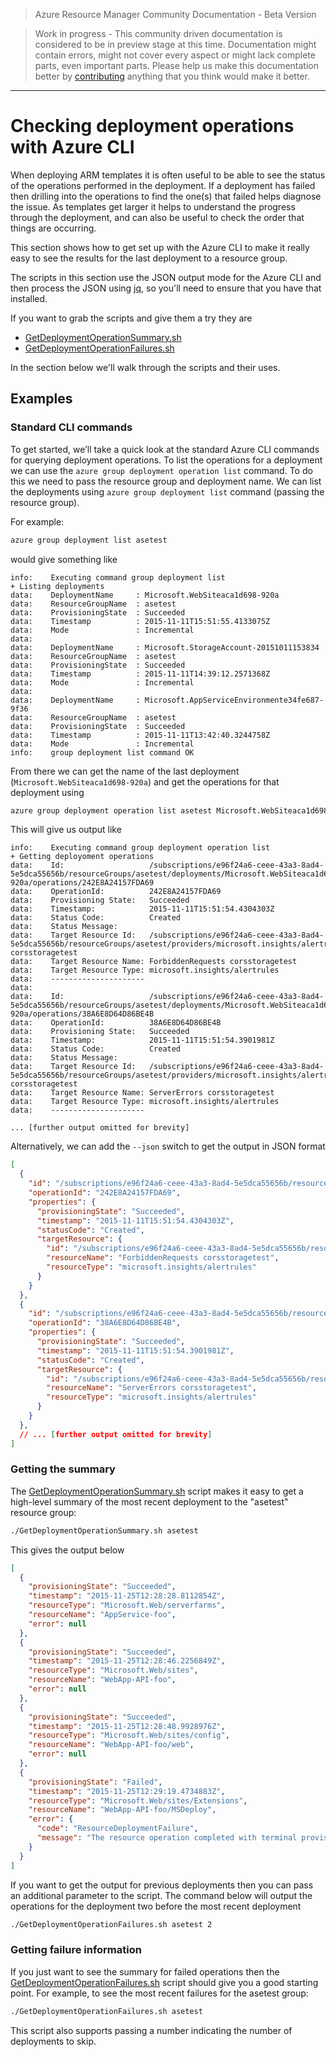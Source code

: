 > Azure Resource Manager Community Documentation - Beta Version

> Work in progress - This community driven documentation is considered to be in preview stage at this time. Documentation might contain errors, might not cover every aspect or might lack complete parts, even important parts. Please help us make this documentation better by [contributing](CONTRIBUTING.md) anything that you think would make it better.


---

# Checking deployment operations with Azure CLI
When deploying ARM templates it is often useful to be able to see the status of the operations performed in the deployment.
If a deployment has failed then drilling into the operations to find the one(s) that failed helps diagnose the issue.
As templates get larger it helps to understand the progress through the deployment, and can also be useful to check the order that things are occurring.

This section shows how to get set up with the Azure CLI to make it really easy to see the results for the last deployment to a resource group.

The scripts in this section use the JSON output mode for the Azure CLI and then process the JSON using [jq](https://stedolan.github.io/jq/), so you'll need to ensure that you have that installed.

If you want to grab the scripts and give them a try they are
* [GetDeploymentOperationSummary.sh](/Tips-and-tricks/scripts/GetDeploymentOperationSummary.sh)
* [GetDeploymentOperationFailures.sh](/Tips-and-tricks/scripts/GetDeploymentOperationFailures.sh)

In the section below we'll walk through the scripts and their uses.

## Examples

### Standard CLI commands
To get started, we’ll take a quick look at the standard Azure CLI commands for querying deployment operations. To list the operations for a deployment we can use the `azure group deployment operation list` command. To do this we need to pass the resource group and deployment name. We can list the deployments using `azure group deployment list` command (passing the resource group).

For example:

```bash
azure group deployment list asetest
```

would give something like

```
info:    Executing command group deployment list
+ Listing deployments
data:    DeploymentName     : Microsoft.WebSiteaca1d698-920a
data:    ResourceGroupName  : asetest
data:    ProvisioningState  : Succeeded
data:    Timestamp          : 2015-11-11T15:51:55.4133075Z
data:    Mode               : Incremental
data:
data:    DeploymentName     : Microsoft.StorageAccount-20151011153834
data:    ResourceGroupName  : asetest
data:    ProvisioningState  : Succeeded
data:    Timestamp          : 2015-11-11T14:39:12.2571368Z
data:    Mode               : Incremental
data:
data:    DeploymentName     : Microsoft.AppServiceEnvironmente34fe687-9f36
data:    ResourceGroupName  : asetest
data:    ProvisioningState  : Succeeded
data:    Timestamp          : 2015-11-11T13:42:40.3244758Z
data:    Mode               : Incremental
info:    group deployment list command OK
```

From there we can get the name of the last deployment (`Microsoft.WebSiteaca1d698-920a`) and get the operations for that deployment using

```bash
azure group deployment operation list asetest Microsoft.WebSiteaca1d698-920a
```

This will give us output like

```
info:    Executing command group deployment operation list
+ Getting deployoment operations
data:    Id:                   /subscriptions/e96f24a6-ceee-43a3-8ad4-5e5dca55656b/resourceGroups/asetest/deployments/Microsoft.WebSiteaca1d698-920a/operations/242E8A24157FDA69
data:    OperationId:          242E8A24157FDA69
data:    Provisioning State:   Succeeded
data:    Timestamp:            2015-11-11T15:51:54.4304303Z
data:    Status Code:          Created
data:    Status Message:
data:    Target Resource Id:   /subscriptions/e96f24a6-ceee-43a3-8ad4-5e5dca55656b/resourceGroups/asetest/providers/microsoft.insights/alertrules/ForbiddenRequests corsstoragetest
data:    Target Resource Name: ForbiddenRequests corsstoragetest
data:    Target Resource Type: microsoft.insights/alertrules
data:    ---------------------
data:
data:    Id:                   /subscriptions/e96f24a6-ceee-43a3-8ad4-5e5dca55656b/resourceGroups/asetest/deployments/Microsoft.WebSiteaca1d698-920a/operations/38A6E8D64D86BE4B
data:    OperationId:          38A6E8D64D86BE4B
data:    Provisioning State:   Succeeded
data:    Timestamp:            2015-11-11T15:51:54.3901981Z
data:    Status Code:          Created
data:    Status Message:
data:    Target Resource Id:   /subscriptions/e96f24a6-ceee-43a3-8ad4-5e5dca55656b/resourceGroups/asetest/providers/microsoft.insights/alertrules/ServerErrors corsstoragetest
data:    Target Resource Name: ServerErrors corsstoragetest
data:    Target Resource Type: microsoft.insights/alertrules
data:    ---------------------

... [further output omitted for brevity]    
```

Alternatively, we can add the `--json` switch to get the output in JSON format

```json
[
  {
    "id": "/subscriptions/e96f24a6-ceee-43a3-8ad4-5e5dca55656b/resourceGroups/asetest/deployments/Microsoft.WebSiteaca1d698-920a/operations/242E8A24157FDA69",
    "operationId": "242E8A24157FDA69",
    "properties": {
      "provisioningState": "Succeeded",
      "timestamp": "2015-11-11T15:51:54.4304303Z",
      "statusCode": "Created",
      "targetResource": {
        "id": "/subscriptions/e96f24a6-ceee-43a3-8ad4-5e5dca55656b/resourceGroups/asetest/providers/microsoft.insights/alertrules/ForbiddenRequests corsstoragetest",
        "resourceName": "ForbiddenRequests corsstoragetest",
        "resourceType": "microsoft.insights/alertrules"
      }
    }
  },
  {
    "id": "/subscriptions/e96f24a6-ceee-43a3-8ad4-5e5dca55656b/resourceGroups/asetest/deployments/Microsoft.WebSiteaca1d698-920a/operations/38A6E8D64D86BE4B",
    "operationId": "38A6E8D64D86BE4B",
    "properties": {
      "provisioningState": "Succeeded",
      "timestamp": "2015-11-11T15:51:54.3901981Z",
      "statusCode": "Created",
      "targetResource": {
        "id": "/subscriptions/e96f24a6-ceee-43a3-8ad4-5e5dca55656b/resourceGroups/asetest/providers/microsoft.insights/alertrules/ServerErrors corsstoragetest",
        "resourceName": "ServerErrors corsstoragetest",
        "resourceType": "microsoft.insights/alertrules"
      }
    }
  },
  // ... [further output omitted for brevity]   
]
``` 

### Getting the summary
The [GetDeploymentOperationSummary.sh](/Tips-and-tricks/scripts/GetDeploymentOperationSummary.sh) script makes it easy to get a high-level summary of the most recent deployment to the "asetest" resource group:

```bash
./GetDeploymentOperationSummary.sh asetest
```

This gives the output below
```json
[
  {
    "provisioningState": "Succeeded",
    "timestamp": "2015-11-25T12:28:28.8112854Z",
    "resourceType": "Microsoft.Web/serverfarms",
    "resourceName": "AppService-foo",
    "error": null
  },
  {
    "provisioningState": "Succeeded",
    "timestamp": "2015-11-25T12:28:46.2256849Z",
    "resourceType": "Microsoft.Web/sites",
    "resourceName": "WebApp-API-foo",
    "error": null
  },
  {
    "provisioningState": "Succeeded",
    "timestamp": "2015-11-25T12:28:48.9928976Z",
    "resourceType": "Microsoft.Web/sites/config",
    "resourceName": "WebApp-API-foo/web",
    "error": null
  },
  {
    "provisioningState": "Failed",
    "timestamp": "2015-11-25T12:29:19.4734883Z",
    "resourceType": "Microsoft.Web/sites/Extensions",
    "resourceName": "WebApp-API-foo/MSDeploy",
    "error": {
      "code": "ResourceDeploymentFailure",
      "message": "The resource operation completed with terminal provisioning state 'Failed'."
    }
  }
]
```

If you want to get the output for previous deployments then you can pass an additional parameter to the script. The command below will output the operations for the deployment two before the most recent deployment

```bash
./GetDeploymentOperationFailures.sh asetest 2
```

### Getting failure information

If you just want to see the summary for failed operations then the  [GetDeploymentOperationFailures.sh](/Tips-and-tricks/scripts/GetDeploymentOperationFailures.sh) script should give you a good starting point. For example, to see the most recent failures for the asetest group:

```bash
./GetDeploymentOperationFailures.sh asetest
```

This script also supports passing a number indicating the number of deployments to skip. 
